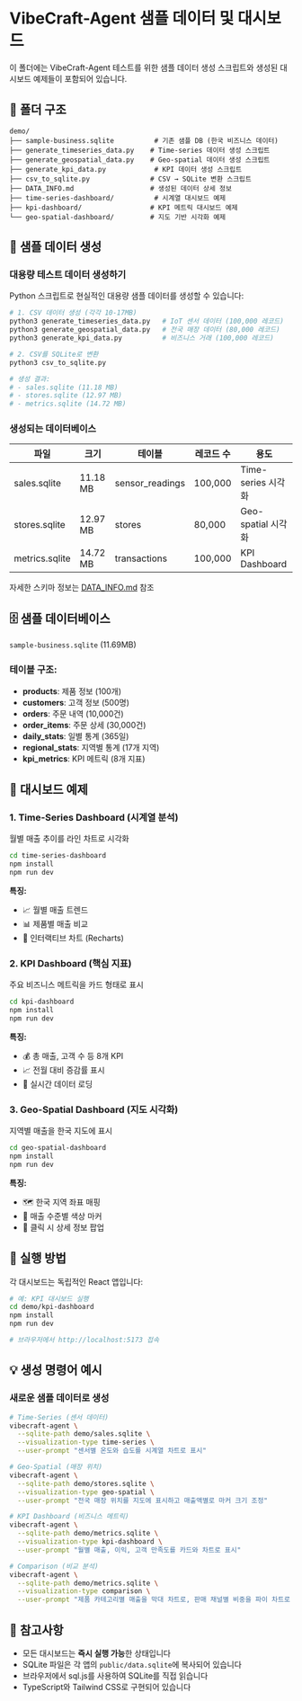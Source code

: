 # VibeCraft-Agent 샘플 데이터 및 대시보드

이 폴더에는 VibeCraft-Agent 테스트를 위한 샘플 데이터 생성 스크립트와 생성된 대시보드 예제들이 포함되어 있습니다.

## 📂 폴더 구조

```
demo/
├── sample-business.sqlite          # 기존 샘플 DB (한국 비즈니스 데이터)
├── generate_timeseries_data.py    # Time-series 데이터 생성 스크립트
├── generate_geospatial_data.py    # Geo-spatial 데이터 생성 스크립트
├── generate_kpi_data.py            # KPI 데이터 생성 스크립트
├── csv_to_sqlite.py               # CSV → SQLite 변환 스크립트
├── DATA_INFO.md                   # 생성된 데이터 상세 정보
├── time-series-dashboard/          # 시계열 대시보드 예제
├── kpi-dashboard/                 # KPI 메트릭 대시보드 예제
└── geo-spatial-dashboard/         # 지도 기반 시각화 예제
```

## 🎲 샘플 데이터 생성

### 대용량 테스트 데이터 생성하기

Python 스크립트로 현실적인 대용량 샘플 데이터를 생성할 수 있습니다:

```bash
# 1. CSV 데이터 생성 (각각 10-17MB)
python3 generate_timeseries_data.py   # IoT 센서 데이터 (100,000 레코드)
python3 generate_geospatial_data.py   # 전국 매장 데이터 (80,000 레코드)
python3 generate_kpi_data.py          # 비즈니스 거래 (100,000 레코드)

# 2. CSV를 SQLite로 변환
python3 csv_to_sqlite.py

# 생성 결과:
# - sales.sqlite (11.18 MB)
# - stores.sqlite (12.97 MB)
# - metrics.sqlite (14.72 MB)
```

### 생성되는 데이터베이스

| 파일 | 크기 | 테이블 | 레코드 수 | 용도 |
|------|------|--------|-----------|------|
| sales.sqlite | 11.18 MB | sensor_readings | 100,000 | Time-series 시각화 |
| stores.sqlite | 12.97 MB | stores | 80,000 | Geo-spatial 시각화 |
| metrics.sqlite | 14.72 MB | transactions | 100,000 | KPI Dashboard |

자세한 스키마 정보는 [DATA_INFO.md](./DATA_INFO.md) 참조

## 🗄️ 샘플 데이터베이스

`sample-business.sqlite` (11.69MB)

### 테이블 구조:
- **products**: 제품 정보 (100개)
- **customers**: 고객 정보 (500명)
- **orders**: 주문 내역 (10,000건)
- **order_items**: 주문 상세 (30,000건)
- **daily_stats**: 일별 통계 (365일)
- **regional_stats**: 지역별 통계 (17개 지역)
- **kpi_metrics**: KPI 메트릭 (8개 지표)

## 🎯 대시보드 예제

### 1. Time-Series Dashboard (시계열 분석)
월별 매출 추이를 라인 차트로 시각화

```bash
cd time-series-dashboard
npm install
npm run dev
```

**특징:**
- 📈 월별 매출 트렌드
- 📊 제품별 매출 비교
- 🎨 인터랙티브 차트 (Recharts)

### 2. KPI Dashboard (핵심 지표)
주요 비즈니스 메트릭을 카드 형태로 표시

```bash
cd kpi-dashboard
npm install
npm run dev
```

**특징:**
- 💰 총 매출, 고객 수 등 8개 KPI
- 📈 전월 대비 증감률 표시
- 🎯 실시간 데이터 로딩

### 3. Geo-Spatial Dashboard (지도 시각화)
지역별 매출을 한국 지도에 표시

```bash
cd geo-spatial-dashboard
npm install
npm run dev
```

**특징:**
- 🗺️ 한국 지역 좌표 매핑
- 📍 매출 수준별 색상 마커
- 💬 클릭 시 상세 정보 팝업

## 🚀 실행 방법

각 대시보드는 독립적인 React 앱입니다:

```bash
# 예: KPI 대시보드 실행
cd demo/kpi-dashboard
npm install
npm run dev

# 브라우저에서 http://localhost:5173 접속
```

## 💡 생성 명령어 예시

### 새로운 샘플 데이터로 생성

```bash
# Time-Series (센서 데이터)
vibecraft-agent \
  --sqlite-path demo/sales.sqlite \
  --visualization-type time-series \
  --user-prompt "센서별 온도와 습도를 시계열 차트로 표시"

# Geo-Spatial (매장 위치)
vibecraft-agent \
  --sqlite-path demo/stores.sqlite \
  --visualization-type geo-spatial \
  --user-prompt "전국 매장 위치를 지도에 표시하고 매출액별로 마커 크기 조정"

# KPI Dashboard (비즈니스 메트릭)
vibecraft-agent \
  --sqlite-path demo/metrics.sqlite \
  --visualization-type kpi-dashboard \
  --user-prompt "월별 매출, 이익, 고객 만족도를 카드와 차트로 표시"

# Comparison (비교 분석)
vibecraft-agent \
  --sqlite-path demo/metrics.sqlite \
  --visualization-type comparison \
  --user-prompt "제품 카테고리별 매출을 막대 차트로, 판매 채널별 비중을 파이 차트로 나란히 표시"
```

## 📝 참고사항

- 모든 대시보드는 **즉시 실행 가능**한 상태입니다
- SQLite 파일은 각 앱의 `public/data.sqlite`에 복사되어 있습니다
- 브라우저에서 sql.js를 사용하여 SQLite를 직접 읽습니다
- TypeScript와 Tailwind CSS로 구현되어 있습니다